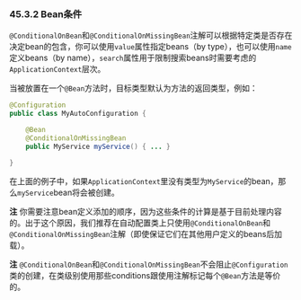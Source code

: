 ### 45.3.2 Bean条件

`@ConditionalOnBean`和`@ConditionalOnMissingBean`注解可以根据特定类是否存在决定bean的包含，你可以使用`value`属性指定beans（by type），也可以使用`name`定义beans（by name），`search`属性用于限制搜索beans时需要考虑的`ApplicationContext`层次。

当被放置在一个`@Bean`方法时，目标类型默认为方法的返回类型，例如：
```java
@Configuration
public class MyAutoConfiguration {

    @Bean
    @ConditionalOnMissingBean
    public MyService myService() { ... }

}
```
在上面的例子中，如果`ApplicationContext`里没有类型为`MyService`的bean，那么`myService`bean将会被创建。

**注** 你需要注意bean定义添加的顺序，因为这些条件的计算是基于目前处理内容的。出于这个原因，我们推荐在自动配置类上只使用`@ConditionalOnBean`和`@ConditionalOnMissingBean`注解（即使保证它们在其他用户定义的beans后加载）。

**注** `@ConditionalOnBean`和`@ConditionalOnMissingBean`不会阻止`@Configuration`类的创建，在类级别使用那些conditions跟使用注解标记每个`@Bean`方法是等价的。
